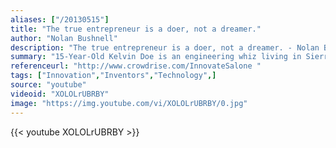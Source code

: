 ```yaml
---
aliases: ["/20130515"]
title: "The true entrepreneur is a doer, not a dreamer."
author: "Nolan Bushnell"
description: "The true entrepreneur is a doer, not a dreamer. - Nolan Bushnell quotes from GetInspired365.com"
summary: "15-Year-Old Kelvin Doe is an engineering whiz living in Sierra Leone who scours the trash bins for spare parts, which he uses to build batteries, generators and transmitters. Completely self-taught, Kelvin has created his own radio station where he broadcasts news and plays music under the moniker, DJ Focus.   Kelvin became the youngest person in history to be invited to the 'Visiting Practitioner's Program' at MIT. THNKR had exclusive access to Kelvin and his life-changing journey - experiencin"
referenceurl: "http://www.crowdrise.com/InnovateSalone "
tags: ["Innovation","Inventors","Technology",]
source: "youtube"
videoid: "XOLOLrUBRBY"
image: "https://img.youtube.com/vi/XOLOLrUBRBY/0.jpg"
---
```


{{< youtube XOLOLrUBRBY >}}

